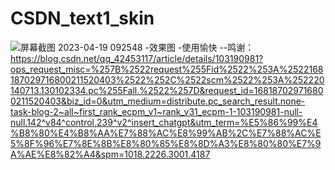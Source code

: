 # CSDN_text1_skin
![屏幕截图 2023-04-19 092548](https://user-images.githubusercontent.com/128241333/232942735-db3947c6-4756-482a-9f14-95db01fda3fb.png)
-效果图
-使用愉快
--鸣谢：https://blog.csdn.net/qq_42453117/article/details/103190981?ops_request_misc=%257B%2522request%255Fid%2522%253A%2522168187029716800211520403%2522%252C%2522scm%2522%253A%252220140713.130102334.pc%255Fall.%2522%257D&request_id=168187029716800211520403&biz_id=0&utm_medium=distribute.pc_search_result.none-task-blog-2~all~first_rank_ecpm_v1~rank_v31_ecpm-1-103190981-null-null.142^v84^control,239^v2^insert_chatgpt&utm_term=%E5%86%99%E4%B8%80%E4%B8%AA%E7%88%AC%E8%99%AB%2C%E7%88%AC%E5%8F%96%E7%8E%8B%E8%80%85%E8%8D%A3%E8%80%80%E7%9A%AE%E8%82%A4&spm=1018.2226.3001.4187
